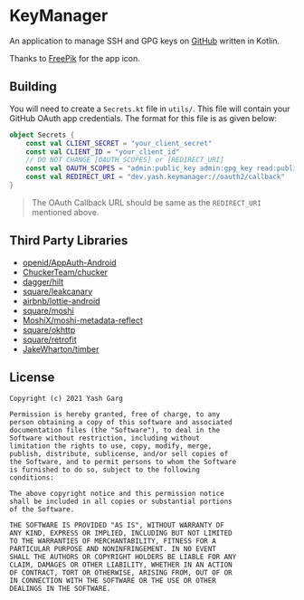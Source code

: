 # KeyManager

An application to manage SSH and GPG keys on [GitHub](https://github.com/settings/keys) written in Kotlin.

Thanks to [FreePik](https://www.flaticon.com/free-icon/password_4370811) for the app icon.

## Building

You will need to create a `Secrets.kt` file in `utils/`. This file will contain your GitHub OAuth app credentials. The format for this file is as given below:

```kotlin
object Secrets {
    const val CLIENT_SECRET = "your_client_secret"
    const val CLIENT_ID = "your_client_id"
    // DO NOT CHANGE [OAUTH_SCOPES] or [REDIRECT_URI]
    const val OAUTH_SCOPES = "admin:public_key admin:gpg_key read:public_key write:public_key"
    const val REDIRECT_URI = "dev.yash.keymanager://oauth2/callback"
}
```
> The OAuth Callback URL should be same as the `REDIRECT_URI` mentioned above.

## Third Party Libraries

- [openid/AppAuth-Android](https://github.com/openid/AppAuth-Android)
- [ChuckerTeam/chucker](https://github.com/ChuckerTeam/chucker)
- [dagger/hilt](https://dagger.dev/hilt/)
- [square/leakcanary](https://github.com/square/leakcanary/)
- [airbnb/lottie-android](https://github.com/airbnb/lottie-android)
- [square/moshi](https://github.com/square/moshi)
- [MoshiX/moshi-metadata-reflect](https://github.com/ZacSweers/MoshiX/tree/main/moshi-metadata-reflect)
- [square/okhttp](https://github.com/square/okhttp)
- [square/retrofit](https://github.com/square/retrofit)
- [JakeWharton/timber](https://github.com/JakeWharton/timber)

## License

```
Copyright (c) 2021 Yash Garg

Permission is hereby granted, free of charge, to any
person obtaining a copy of this software and associated
documentation files (the "Software"), to deal in the
Software without restriction, including without
limitation the rights to use, copy, modify, merge,
publish, distribute, sublicense, and/or sell copies of
the Software, and to permit persons to whom the Software
is furnished to do so, subject to the following
conditions:

The above copyright notice and this permission notice
shall be included in all copies or substantial portions
of the Software.

THE SOFTWARE IS PROVIDED "AS IS", WITHOUT WARRANTY OF
ANY KIND, EXPRESS OR IMPLIED, INCLUDING BUT NOT LIMITED
TO THE WARRANTIES OF MERCHANTABILITY, FITNESS FOR A
PARTICULAR PURPOSE AND NONINFRINGEMENT. IN NO EVENT
SHALL THE AUTHORS OR COPYRIGHT HOLDERS BE LIABLE FOR ANY
CLAIM, DAMAGES OR OTHER LIABILITY, WHETHER IN AN ACTION
OF CONTRACT, TORT OR OTHERWISE, ARISING FROM, OUT OF OR
IN CONNECTION WITH THE SOFTWARE OR THE USE OR OTHER
DEALINGS IN THE SOFTWARE.
```